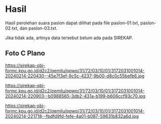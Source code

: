 # Hasil

Hasil perolehan suara paslon dapat dilihat pada file paslon-01.txt, paslon-02.txt, dan paslon-03.txt.

Jika tidak ada, artinya data tersebut belum ada pada SIREKAP.

## Foto C Plano

https://sirekap-obj-formc.kpu.go.id/d2c2/pemilu/ppwp/31/72/03/10/01/3172031001014-20240214-220430--45e7f3ef-9c5c-4237-9b00-d8c0c55befb6.jpg

https://sirekap-obj-formc.kpu.go.id/d2c2/pemilu/ppwp/31/72/03/10/01/3172031001014-20240214-220903--b0988565-3db2-431a-b199-b606ccf93c70.jpg

https://sirekap-obj-formc.kpu.go.id/d2c2/pemilu/ppwp/31/72/03/10/01/3172031001014-20240214-221718--fbdfd9fd-fefe-4a01-b087-59631b832a6d.jpg
